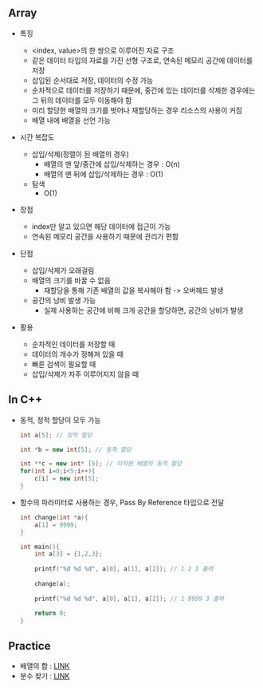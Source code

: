 ## Array

- 특징
  - <index, value>의 한 쌍으로 이루어진 자료 구조
  - 같은 데이터 타입의 자료를 가진 선형 구조로, 연속된 메모리 공간에 데이터를 저장
  - 삽입된 순서대로 저장, 데이터의 수정 가능
  - 순차적으로 데이터를 저장하기 때문에, 중간에 있는 데이터를 삭제한 경우에는 그 뒤의 데이터를 모두 이동해야 함
  - 미리 할당한 배열의 크기를 벗어나 재할당하는 경우 리소스의 사용이 커짐
  - 배열 내에 배열을 선언 가능

- 시간 복잡도
  - 삽입/삭제(정렬이 된 배열의 경우)
    - 배열의 맨 앞/중간에 삽입/삭제하는 경우 : O(n)
    - 배열의 맨 뒤에 삽입/삭제하는 경우 : O(1)
  - 탐색
    - O(1)
- 장점
  - index만 알고 있으면 해당 데이터에 접근이 가능
  - 연속된 메모리 공간을 사용하기 때문에 관리가 편함
- 단점
  - 삽입/삭제가 오래걸림
  - 배열의 크기를 바꿀 수 없음
    - 재할당을 통해 기존 배열의 값을 복사해야 함 -> 오버헤드 발생
  - 공간의 낭비 발생 가능
    - 실제 사용하는 공간에 비해 크게 공간을 할당하면, 공간의 낭비가 발생

- 활용
  - 순차적인 데이터를 저장할 때
  - 데이터의 개수가 정해져 있을 때
  - 빠른 검색이 필요할 때
  - 삽입/삭제가 자주 이루어지지 않을 때



## In C++

- 동적, 정적 할당이 모두 가능

  ```c++
  int a[5]; // 정적 할당
  
  int *b = new int[5]; // 동적 할당
  
  int **c = new int* [5]; // 이차원 배열의 동적 할당
  for(int i=0;i<5;i++){
      c[i] = new int[5];
  }
  ```

- 함수의 파라미터로 사용하는 경우, Pass By Reference 타입으로 전달

  ```c++
  int change(int *a){
      a[1] = 9999;
  }
  
  int main(){
      int a[3] = {1,2,3};
      
      printf("%d %d %d", a[0], a[1], a[2]); // 1 2 3 출력
      
      change(a);
      
      printf("%d %d %d", a[0], a[1], a[2]); // 1 9999 3 출력
      
      return 0;
  }
  ```



## Practice

- 배열의 합 : [LINK](https://www.acmicpc.net/problem/2167)
- 분수 찾기 : [LINK](https://www.acmicpc.net/problem/1193)
